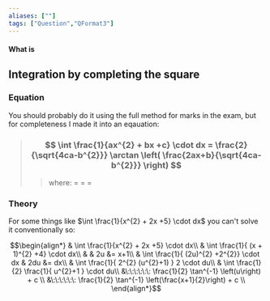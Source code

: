 ```yaml
---
aliases: [""]
tags: ["Question","QFormat3"]
---
```


#### What is
## Integration by completing the square
### Equation
You should probably do it using the full method for marks in the exam, but for completeness I made it into an eqauation:
> ### $$ \int \frac{1}{ax^{2} + bx +c} \cdot dx = \frac{2}{\sqrt{4ca-b^{2}}} \arctan \left( \frac{2ax+b}{\sqrt{4ca-b^{2}}} \right) $$ 
>> where:
>> $=$ 
>> $=$
>> $=$

### Theory
For some things like $\int \frac{1}{x^{2} + 2x +5} \cdot dx$ you can't solve it conventionally so:

$$\begin{align*}
& \int \frac{1}{x^{2} + 2x +5} \cdot dx\\
& \int \frac{1}{ (x + 1)^{2} +4} \cdot dx\\
& & 2u &= x+1\\
& \int \frac{1}{ (2u)^{2} +2^{2}} \cdot dx & 2du &=  dx\\
& \int \frac{1}{ 2^{2} (u^{2}+1) } 2 \cdot du\\
& \int \frac{1}{2} \frac{1}{ u^{2}+1 } \cdot du\\
&\:\:\:\:\:\: \frac{1}{2} \tan^{-1} \left(u\right) + c \\
&\:\:\:\:\:\: \frac{1}{2} \tan^{-1} \left(\frac{x+1}{2}\right) + c \\
\end{align*}$$
